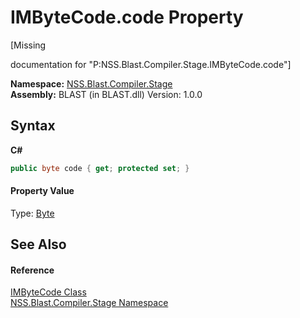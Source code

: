# IMByteCode.code Property 
 

\[Missing <summary> documentation for "P:NSS.Blast.Compiler.Stage.IMByteCode.code"\]

**Namespace:**&nbsp;<a href="N_NSS_Blast_Compiler_Stage">NSS.Blast.Compiler.Stage</a><br />**Assembly:**&nbsp;BLAST (in BLAST.dll) Version: 1.0.0

## Syntax

**C#**<br />
``` C#
public byte code { get; protected set; }
```


#### Property Value
Type: <a href="https://docs.microsoft.com/dotnet/api/system.byte" target="_blank" rel="noopener noreferrer">Byte</a>

## See Also


#### Reference
<a href="T_NSS_Blast_Compiler_Stage_IMByteCode">IMByteCode Class</a><br /><a href="N_NSS_Blast_Compiler_Stage">NSS.Blast.Compiler.Stage Namespace</a><br />